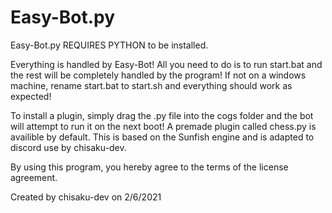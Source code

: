 # Easy-Bot.py
Easy-Bot.py REQUIRES PYTHON to be installed.

Everything is handled by Easy-Bot! All you need to do is to run start.bat and the rest will be completely handled by the program!
If not on a windows machine, rename start.bat to start.sh and everything should work as expected!

To install a plugin, simply drag the .py file into the cogs folder and the bot will attempt to run it on the next boot!
A premade plugin called chess.py is availible by default. This is based on the Sunfish engine and is adapted to discord use by chisaku-dev.

By using this program, you hereby agree to the terms of the license agreement.

Created by chisaku-dev on 2/6/2021
